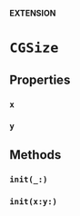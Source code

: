 **EXTENSION**

# `CGSize`

## Properties
### `x`

### `y`

## Methods
### `init(_:)`

### `init(x:y:)`
